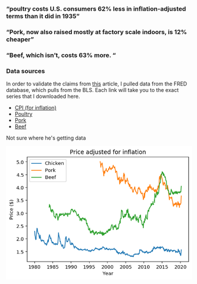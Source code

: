 ### “poultry costs U.S. consumers 62% less in inflation-adjusted terms than it did in 1935”

### “Pork, now also raised mostly at factory scale indoors, is 12% cheaper”

### “Beef, which isn’t, costs 63% more. “


### Data sources

In order to validate the claims from [this](https://www.bloomberg.com/news/articles/2020-05-11/why-chicken-is-plentiful-during-the-pandemic-and-beef-is-not?srnd=premium&utm_medium=social&utm_source=twitter&utm_campaign=socialflow-organic&utm_content=markets&cmpid%3D=socialflow-twitter-markets&sref=XQtHDW1P) article, I pulled data from the FRED database, which pulls from the BLS. Each link will take you to the exact series that I downloaded here.

- [CPI (for inflation)](https://fred.stlouisfed.org/series/CPIAUCSL)
- [Poultry](https://fred.stlouisfed.org/series/APU0000706111)
- [Pork](https://fred.stlouisfed.org/series/APU0000FD3101)
- [Beef](https://fred.stlouisfed.org/series/APU0000703112)

Not sure where he's getting data 


![png](price_check_files/price_check_2_0.png)


